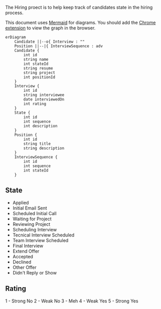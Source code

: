 The Hiring proect is to help keep track of candidates state in the hiring process.

This document uses [Mermaid](https://mermaid-js.github.io/mermaid/#/) for diagrams.    You should add the [Chrome extension](https://chrome.google.com/webstore/detail/github-%20-mermaid/goiiopgdnkogdbjmncgedmgpoajilohe?hl=en) to view the graph in the browser. 

```mermaid
erDiagram
    Candidate ||--o{ Interview : "" 
    Position ||--|{ InterviewSequence : adv
    Candidate {
        int id
        string name
        int stateId
        string resume
        string project
        int positionId
    }
    Interview {
        int id
        string interviewee
        date interviewedOn
        int rating
    }
    State {
        int id
        int sequence
        int description
    }
    Position {
        int id
        string title
        string description
    }
    InterviewSequence {
        int id
        int sequence
        int stateId
    }

```

## State
* Applied
* Initial Email Sent
* Scheduled Initial Call
* Waiting for Project
* Reviewing Project
* Scheduling Interview
* Tecnical Interview Scheduled
* Team Interview Scheduled
* Final Interview
* Extend Offer
* Accepted
* Declined
* Other Offer
* Didn't Reply or Show

## Rating
1 - Strong No
2 - Weak No
3 - Meh
4 - Weak Yes
5 - Strong Yes